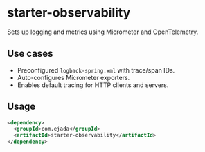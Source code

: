 # starter-observability

Sets up logging and metrics using Micrometer and OpenTelemetry.

## Use cases
- Preconfigured `logback-spring.xml` with trace/span IDs.
- Auto-configures Micrometer exporters.
- Enables default tracing for HTTP clients and servers.

## Usage
```xml
<dependency>
  <groupId>com.ejada</groupId>
  <artifactId>starter-observability</artifactId>
</dependency>
```
